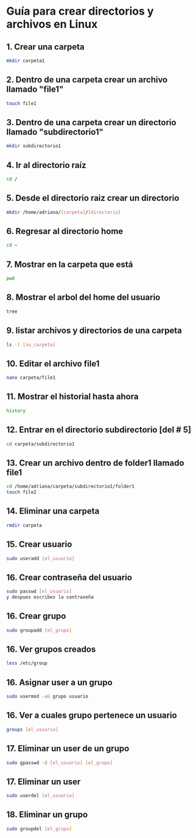 # Guía para crear directorios y archivos en Linux
## 1. Crear una carpeta
```bash
mkdir carpeta1
```
## 2. Dentro de una carpeta crear un archivo llamado "file1"
```bash
touch file1
```
## 3. Dentro de una carpeta crear un directorio llamado "subdirectorio1"
```bash
mkdir subdirectorio1
```
## 4. Ir al directorio raíz
```bash
cd /
```
## 5. Desde el directorio raiz crear un directorio
```bash
mkdir /home/adriana/[carpeta]/[directorio]
```
## 6. Regresar al directorio home
```bash
cd ~
```
## 7. Mostrar en la carpeta que está
```bash
pwd
```
## 8. Mostrar el arbol del home del usuario
```bash
tree
```
## 9. listar archivos y directorios de una carpeta 
```bash
ls -l [su_carpeta]
```
## 10. Editar el archivo file1
```bash
nano carpeta/file1
```
## 11.  Mostrar el historial hasta ahora
```bash
history
```
## 12.  Entrar en el directorio subdirectorio [del # 5]
```bash
cd carpeta/subdirectorio1
```
## 13. Crear un archivo dentro de folder1 llamado file1
```bash
cd /home/adriana/carpeta/subdirectorio1/folder1
touch file2
```
## 14. Eliminar una carpeta
```bash
rmdir carpeta
```
## 15. Crear usuario
```bash
sudo useradd [el_usuario]
```
## 16. Crear contraseña del usuario
```bash
sudo passwd [el_usuario]
y despues escribes la contraseña
```
## 16. Crear grupo
```bash
sudo groupadd [el_grupo]
```
## 16. Ver grupos creados 
```bash
less /etc/group
```
## 16. Asignar user a un grupo
```bash
sudo usermod -aG grupo usuario
```
## 16. Ver a cuales grupo pertenece un usuario
```bash
groups [el_usuario]
```
## 17. Eliminar un  user de un grupo
```bash
sudo gpasswd -d [el_usuario] [el_grupo]
```
## 17. Eliminar un  user 
```bash
sudo userdel [el_usuario]
```
## 18. Eliminar un  grupo 
```bash
sudo groupdel [el_grupo]
```
